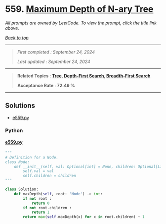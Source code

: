 # 559. [Maximum Depth of N-ary Tree](<https://leetcode.com/problems/maximum-depth-of-n-ary-tree>)

*All prompts are owned by LeetCode. To view the prompt, click the title link above.*

*[Back to top](<../README.md>)*

------

> *First completed : September 24, 2024*
>
> *Last updated : September 24, 2024*

------

> **Related Topics** : **[Tree](<by_topic/Tree.md>), [Depth-First Search](<by_topic/Depth-First Search.md>), [Breadth-First Search](<by_topic/Breadth-First Search.md>)**
>
> **Acceptance Rate** : **72.49 %**

------

## Solutions

- [e559.py](<../my-submissions/e559.py>)
### Python
#### [e559.py](<../my-submissions/e559.py>)
```Python
"""
# Definition for a Node.
class Node:
    def __init__(self, val: Optional[int] = None, children: Optional[List['Node']] = None):
        self.val = val
        self.children = children
"""

class Solution:
    def maxDepth(self, root: 'Node') -> int:
        if not root :
            return 0
        if not root.children :
            return 1
        return max(self.maxDepth(x) for x in root.children) + 1

```

